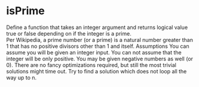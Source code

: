 # isPrime
Define a function that takes an integer argument and returns logical value true or false depending on if the integer is a prime.  
Per Wikipedia, a prime number (or a prime) is a natural number greater than 1 that has no positive divisors other than 1 and itself. 
Assumptions You can assume you will be given an integer input. You can not assume that the integer will be only positive. 
You may be given negative numbers as well (or 0). There are no fancy optimizations required, 
but still the most trivial solutions might time out. Try to find a solution which does not loop all the way up to n.
